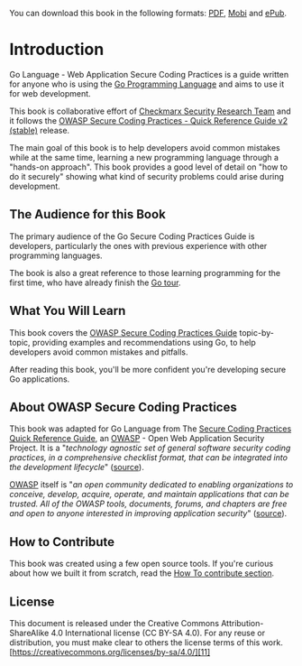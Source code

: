 You can download this book in the following formats: [PDF][12], [Mobi][13] and
[ePub][14].

# Introduction

Go Language - Web Application Secure Coding Practices is a guide written for
anyone who is using the [Go Programming Language][1] and aims to use it for web
development.

This book is collaborative effort of [Checkmarx Security Research Team][2] and
it follows the
[OWASP Secure Coding Practices - Quick Reference Guide v2 (stable)][3] release.

The main goal of this book is to help developers avoid common mistakes while at
the same time, learning a new programming language through a
"hands-on approach".
This book provides a good level of detail on "how to do it securely" showing
what kind of security problems could arise during development.

## The Audience for this Book

The primary audience of the Go Secure Coding Practices Guide is developers,
particularly the ones with previous experience with other programming languages.

The book is also a great reference to those learning programming for the first
time, who have already finish the [Go tour][8].

## What You Will Learn

This book covers the [OWASP Secure Coding Practices Guide][15] topic-by-topic,
providing examples and recommendations using Go, to help developers avoid common
mistakes and pitfalls.

After reading this book, you'll be more confident you're developing secure Go
applications.

## About OWASP Secure Coding Practices

This book was adapted for Go Language from The [Secure Coding Practices Quick
Reference Guide][3], an [OWASP][4] - Open Web Application Security Project. It
is a "_technology agnostic set of general software security coding practices, in
a comprehensive checklist format, that can be integrated into the development
lifecycle_" ([source][15]).

[OWASP][4] itself is "_an open community dedicated to enabling organizations to
conceive, develop, acquire, operate, and maintain applications that can be
trusted. All of the OWASP tools, documents, forums, and chapters are free and
open to anyone interested in improving application security_" ([source][5]).

## How to Contribute

This book was created using a few open source tools.
If you're curious about how we built it from scratch, read the
[How To contribute section][6].

## License

This document is released under the Creative Commons Attribution-ShareAlike 4.0
International license (CC BY-SA 4.0). For any reuse or distribution, you must
make clear to others the license terms of this work.
[https://creativecommons.org/licenses/by-sa/4.0/][11]



[1]: https://golang.org
[2]: http://chkmrx.co/2sffXFr
[3]: https://owasp.org/www-project-secure-coding-practices-quick-reference-guide/
[4]: https://owasp.org/
[5]: https://owasp.org/about/
[6]: src/howto-contribute.md
[7]: https://www.twitter.com/checkmarx
[8]: https://www.gitbook.com/
[9]: https://checkmarx.gitbooks.io/go-scp/
[10]: https://www.gitbook.com/book/checkmarx/go-scp/
[11]: https://creativecommons.org/licenses/by-sa/4.0/
[12]: dist/go-webapp-scp.pdf
[13]: dist/go-webapp-scp.mobi
[14]: dist/go-webapp-scp.epub
[15]: https://owasp.org/www-project-secure-coding-practices-quick-reference-guide/#div-download
